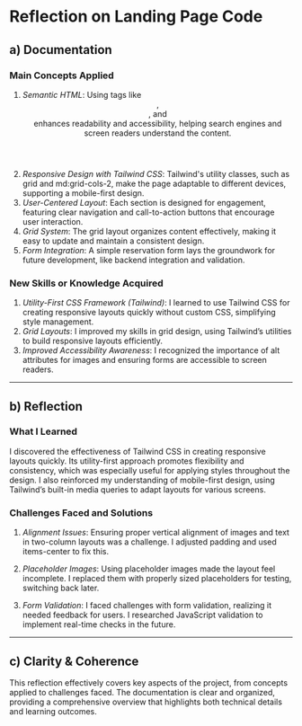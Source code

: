 # Reflection on Landing Page Code

## a) Documentation

### Main Concepts Applied
1. *Semantic HTML*: Using tags like <header>, <section>, and <footer> enhances readability and accessibility, helping search engines and screen readers understand the content.
2. *Responsive Design with Tailwind CSS*: Tailwind's utility classes, such as grid and md:grid-cols-2, make the page adaptable to different devices, supporting a mobile-first design.
3. *User-Centered Layout*: Each section is designed for engagement, featuring clear navigation and call-to-action buttons that encourage user interaction.
4. *Grid System*: The grid layout organizes content effectively, making it easy to update and maintain a consistent design.
5. *Form Integration*: A simple reservation form lays the groundwork for future development, like backend integration and validation.

### New Skills or Knowledge Acquired
1. *Utility-First CSS Framework (Tailwind)*: I learned to use Tailwind CSS for creating responsive layouts quickly without custom CSS, simplifying style management.
2. *Grid Layouts*: I improved my skills in grid design, using Tailwind’s utilities to build responsive layouts efficiently.
3. *Improved Accessibility Awareness*: I recognized the importance of alt attributes for images and ensuring forms are accessible to screen readers.

---

## b) Reflection

### What I Learned
I discovered the effectiveness of Tailwind CSS in creating responsive layouts quickly. Its utility-first approach promotes flexibility and consistency, which was especially useful for applying styles throughout the design. I also reinforced my understanding of mobile-first design, using Tailwind’s built-in media queries to adapt layouts for various screens.

### Challenges Faced and Solutions
1. *Alignment Issues*: Ensuring proper vertical alignment of images and text in two-column layouts was a challenge. I adjusted padding and used items-center to fix this.

2. *Placeholder Images*: Using placeholder images made the layout feel incomplete. I replaced them with properly sized placeholders for testing, switching back later.

3. *Form Validation*: I faced challenges with form validation, realizing it needed feedback for users. I researched JavaScript validation to implement real-time checks in the future.

---

## c) Clarity & Coherence

This reflection effectively covers key aspects of the project, from concepts applied to challenges faced. The documentation is clear and organized, providing a comprehensive overview that highlights both technical details and learning outcomes.
